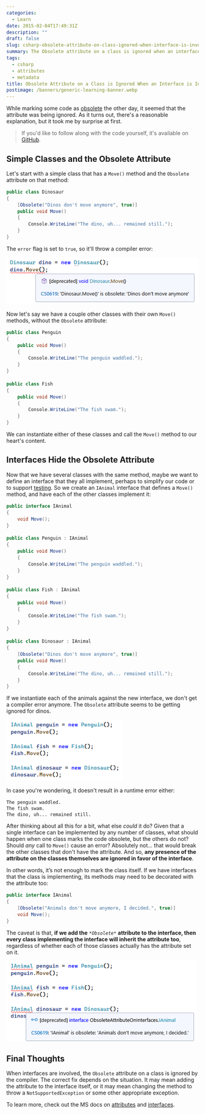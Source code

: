 ```yaml
---
categories:
  - Learn
date: 2015-02-04T17:49:31Z
description: ""
draft: false
slug: csharp-obsolete-attribute-on-class-ignored-when-interface-is-involved
summary: The Obsolete attribute on a class is ignored when an interface is involved. It caught me by surprise, but makes sense. Let's see why.
tags:
  - csharp
  - attributes
  - metadata
title: Obsolete Attribute on a Class is Ignored When an Interface is Involved
postimage: /banners/generic-learning-banner.webp
---
```

While marking some code as [obsolete](https://msdn.microsoft.com/en-us/library/system.obsoleteattribute\(v=vs.110\).aspx) the other day, it seemed that the attribute was being ignored. As it turns out, there's a reasonable explanation, but it took me by surprise at first.

> If you'd like to follow along with the code yourself, it's available on [GitHub](https://github.com/grantwinney/BlogCodeSamples/tree/master/Languages/CSharp/ObsoleteAttributeOnInterfaces).

## Simple Classes and the Obsolete Attribute

Let's start with a simple class that has a `Move()` method and the `Obsolete` attribute on that method:

```csharp
public class Dinosaur
{
    [Obsolete("Dinos don't move anymore", true)]
    public void Move()
    {
        Console.WriteLine("The dino, uh... remained still.");
    }
}
```

The `error` flag is set to `true`, so it'll throw a compiler error:

![](image-5.png)

Now let's say we have a couple other classes with their own `Move()` methods, without the `Obsolete` attribute:

```csharp
public class Penguin
{
    public void Move()
    {
        Console.WriteLine("The penguin waddled.");
    }
}

public class Fish
{
    public void Move()
    {
        Console.WriteLine("The fish swam.");
    }
}
```

We can instantiate either of these classes and call the `Move()` method to our heart's content.

## Interfaces Hide the Obsolete Attribute

Now that we have several classes with the same method, maybe we want to define an interface that they all implement, perhaps to simplify our code or to support [testing](https://grantwinney.com/what-is-mocking-a-dependency/). So we create an `IAnimal` interface that defines a `Move()` method, and have each of the other classes implement it:

```csharp
public interface IAnimal
{
    void Move();
}

public class Penguin : IAnimal
{
    public void Move()
    {
        Console.WriteLine("The penguin waddled.");
    }
}

public class Fish : IAnimal
{
    public void Move()
    {
        Console.WriteLine("The fish swam.");
    }
}

public class Dinosaur : IAnimal
{
    [Obsolete("Dinos don't move anymore", true)]
    public void Move()
    {
        Console.WriteLine("The dino, uh... remained still.");
    }
}
```

If we instantiate each of the animals against the new interface, we don't get a compiler error anymore. The `Obsolete` attribute seems to be getting ignored for dinos.

![](image-6.png)

In case you're wondering, it doesn't result in a runtime error either:

```text
The penguin waddled.
The fish swam.
The dino, uh... remained still.
```

After thinking about all this for a bit, what else _could_ it do? Given that a single interface can be implemented by any number of classes, what should happen when one class marks the code obsolete, but the others do not? Should _any_ call to `Move()` cause an error? Absolutely not... that would break the other classes that don't have the attribute. And so, **any presence of the attribute on the classes themselves are ignored in favor of the interface**.

In other words, it’s not enough to mark the class itself. If we have interfaces that the class is implementing, its methods may need to be decorated with the attribute too:

```csharp
public interface IAnimal
{
    [Obsolete("Animals don't move anymore, I decided.", true)]
    void Move();
}
```

The caveat is that, **if we add the** *`*Obsolete*`* **attribute to the interface, then every class implementing the interface will inherit the attribute too**, regardless of whether each of those classes actually has the attribute set on it.

![](image-7.png)

## Final Thoughts

When interfaces are involved, the `Obsolete` attribute on a class is ignored by the compiler. The correct fix depends on the situation. It may mean adding the attribute to the interface itself, or it may mean changing the method to throw a `NotSupportedException` or some other appropriate exception.

To learn more, check out the MS docs on [attributes](https://learn.microsoft.com/en-us/dotnet/csharp/advanced-topics/reflection-and-attributes/) and [interfaces](https://learn.microsoft.com/en-us/dotnet/csharp/fundamentals/types/interfaces).
